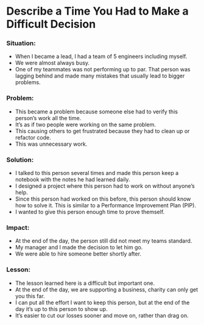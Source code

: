 # Describe a Time You Had to Make a Difficult Decision

### Situation: 
- When I became a lead, I had a team of 5 engineers including myself. 
- We were almost always busy. 
- One of my teammates was not performing up to par. That person was lagging behind and made many mistakes that usually lead to bigger problems. 

### Problem:
- This became a problem because someone else had to verify this person’s work all the time. 
- It’s as if two people were working on the same problem.
- This causing others to get frustrated because they had to clean up or refactor code. 
- This was unnecessary work. 

### Solution:
- I talked to this person several times and made this person keep a notebook with the notes he had learned daily. 
- I designed a project where this person had to work on without anyone’s help. 
- Since this person had worked on this before, this person should know how to solve it. This is similar to a Performance Improvement Plan (PIP). 
- I wanted to give this person enough time to prove themself.

### Impact:
- At the end of the day, the person still did not meet my teams standard. 
- My manager and I made the decision to let him go. 
- We were able to hire someone better shortly after.

### Lesson:
- The lesson learned here is a difficult but important one. 
- At the end of the day, we are supporting a business, charity can only get you this far. 
- I can put all the effort I want to keep this person, but at the end of the day it’s up to this person to show up.
- It’s easier to cut our losses sooner and move on, rather than drag on. 
